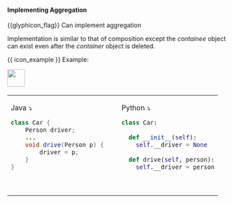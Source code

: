 <div id="title">

#### Implementing Aggregation

</div>

<span id="prereqs"><panel src="../../oopDesign/associations/aggregation/unit-inElsewhere-asFlat.md" boilerplate header="%%{{ icon_prereq }} Design → OOP → Associations → Aggregation%%" /></span>

<span id="outcomes">{{glyphicon_flag}} Can implement aggregation</span>

<div id="body">

Implementation is similar to that of composition except the _containee_ object can exist even after the _container_ object is deleted.

<tip-box>

{{ icon_example }} Example:

<img src="{{baseUrl}}/oopImplementation/aggregation/images/carPerson.png" height="40" />

<table> 
<tr>
  <td valign="top">

Java :arrow_heading_down:
```java
class Car {
    Person driver;
    ...
    void drive(Person p) {
        driver = p;
    }
}
```
  </td>
  <td>&nbsp;&nbsp;<br><br></td>
  <td valign="top">

Python :arrow_heading_down:
```python
class Car:
  
  def __init__(self):
    self.__driver = None
    
  def drive(self, person):
    self.__driver = person
```
  </td>
</tr>
</table>



</tip-box>

</div>

<div id="extras">
</div>